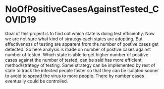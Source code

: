 # NoOfPositiveCasesAgainstTested_COVID19

Goal of this project is to find out which state is doing test efficiently. Now we are not sure what kind of strategy each states are adopting.
But effectiveness of testing are apparent from the number of postive cases get detected.
So here analysis is made on number of postive cases against number of tested.
Which state is able to get higher number of positive cases against the number of tested, can be said has more efficient method/strategy of testing.
Same strategy can be implemented by rest of state to track the infected people faster so that they can be isolated sooner to avoid to spread the virus to more people.
There by number cases eventually could be controlled.
